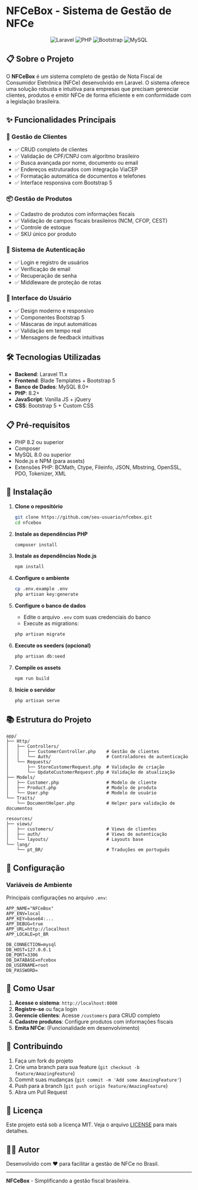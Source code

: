 # NFCeBox - Sistema de Gestão de NFCe

<p align="center">
  <img src="https://img.shields.io/badge/Laravel-11.x-FF2D20?style=for-the-badge&logo=laravel&logoColor=white" alt="Laravel">
  <img src="https://img.shields.io/badge/PHP-8.2+-777BB4?style=for-the-badge&logo=php&logoColor=white" alt="PHP">
  <img src="https://img.shields.io/badge/Bootstrap-5.3-7952B3?style=for-the-badge&logo=bootstrap&logoColor=white" alt="Bootstrap">
  <img src="https://img.shields.io/badge/MySQL-8.0+-4479A1?style=for-the-badge&logo=mysql&logoColor=white" alt="MySQL">
</p>

## 📋 Sobre o Projeto

O **NFCeBox** é um sistema completo de gestão de Nota Fiscal de Consumidor Eletrônica (NFCe) desenvolvido em Laravel. O sistema oferece uma solução robusta e intuitiva para empresas que precisam gerenciar clientes, produtos e emitir NFCe de forma eficiente e em conformidade com a legislação brasileira.

## ✨ Funcionalidades Principais

### 👥 Gestão de Clientes
- ✅ CRUD completo de clientes
- ✅ Validação de CPF/CNPJ com algoritmo brasileiro
- ✅ Busca avançada por nome, documento ou email
- ✅ Endereços estruturados com integração ViaCEP
- ✅ Formatação automática de documentos e telefones
- ✅ Interface responsiva com Bootstrap 5

### 📦 Gestão de Produtos
- ✅ Cadastro de produtos com informações fiscais
- ✅ Validação de campos fiscais brasileiros (NCM, CFOP, CEST)
- ✅ Controle de estoque
- ✅ SKU único por produto

### 🔐 Sistema de Autenticação
- ✅ Login e registro de usuários
- ✅ Verificação de email
- ✅ Recuperação de senha
- ✅ Middleware de proteção de rotas

### 🎨 Interface do Usuário
- ✅ Design moderno e responsivo
- ✅ Componentes Bootstrap 5
- ✅ Máscaras de input automáticas
- ✅ Validação em tempo real
- ✅ Mensagens de feedback intuitivas

## 🛠️ Tecnologias Utilizadas

- **Backend**: Laravel 11.x
- **Frontend**: Blade Templates + Bootstrap 5
- **Banco de Dados**: MySQL 8.0+
- **PHP**: 8.2+
- **JavaScript**: Vanilla JS + jQuery
- **CSS**: Bootstrap 5 + Custom CSS

## 📋 Pré-requisitos

- PHP 8.2 ou superior
- Composer
- MySQL 8.0 ou superior
- Node.js e NPM (para assets)
- Extensões PHP: BCMath, Ctype, Fileinfo, JSON, Mbstring, OpenSSL, PDO, Tokenizer, XML

## 🚀 Instalação

1. **Clone o repositório**
   ```bash
   git clone https://github.com/seu-usuario/nfcebox.git
   cd nfcebox
   ```

2. **Instale as dependências PHP**
   ```bash
   composer install
   ```

3. **Instale as dependências Node.js**
   ```bash
   npm install
   ```

4. **Configure o ambiente**
   ```bash
   cp .env.example .env
   php artisan key:generate
   ```

5. **Configure o banco de dados**
   - Edite o arquivo `.env` com suas credenciais do banco
   - Execute as migrations:
   ```bash
   php artisan migrate
   ```

6. **Execute os seeders (opcional)**
   ```bash
   php artisan db:seed
   ```

7. **Compile os assets**
   ```bash
   npm run build
   ```

8. **Inicie o servidor**
   ```bash
   php artisan serve
   ```

## 📚 Estrutura do Projeto

```
app/
├── Http/
│   ├── Controllers/
│   │   ├── CustomerController.php    # Gestão de clientes
│   │   └── Auth/                     # Controladores de autenticação
│   └── Requests/
│       ├── StoreCustomerRequest.php  # Validação de criação
│       └── UpdateCustomerRequest.php # Validação de atualização
├── Models/
│   ├── Customer.php                  # Modelo de cliente
│   ├── Product.php                   # Modelo de produto
│   └── User.php                      # Modelo de usuário
└── Traits/
    └── DocumentHelper.php            # Helper para validação de documentos

resources/
├── views/
│   ├── customers/                    # Views de clientes
│   ├── auth/                         # Views de autenticação
│   └── layouts/                      # Layouts base
└── lang/
    └── pt_BR/                        # Traduções em português
```

## 🔧 Configuração

### Variáveis de Ambiente

Principais configurações no arquivo `.env`:

```env
APP_NAME="NFCeBox"
APP_ENV=local
APP_KEY=base64:...
APP_DEBUG=true
APP_URL=http://localhost
APP_LOCALE=pt_BR

DB_CONNECTION=mysql
DB_HOST=127.0.0.1
DB_PORT=3306
DB_DATABASE=nfcebox
DB_USERNAME=root
DB_PASSWORD=
```

## 📖 Como Usar

1. **Acesse o sistema**: `http://localhost:8000`
2. **Registre-se** ou faça login
3. **Gerencie clientes**: Acesse `/customers` para CRUD completo
4. **Cadastre produtos**: Configure produtos com informações fiscais
5. **Emita NFCe**: (Funcionalidade em desenvolvimento)

## 🤝 Contribuindo

1. Faça um fork do projeto
2. Crie uma branch para sua feature (`git checkout -b feature/AmazingFeature`)
3. Commit suas mudanças (`git commit -m 'Add some AmazingFeature'`)
4. Push para a branch (`git push origin feature/AmazingFeature`)
5. Abra um Pull Request

## 📝 Licença

Este projeto está sob a licença MIT. Veja o arquivo [LICENSE](LICENSE) para mais detalhes.

## 👨‍💻 Autor

Desenvolvido com ❤️ para facilitar a gestão de NFCe no Brasil.

---

**NFCeBox** - Simplificando a gestão fiscal brasileira.
